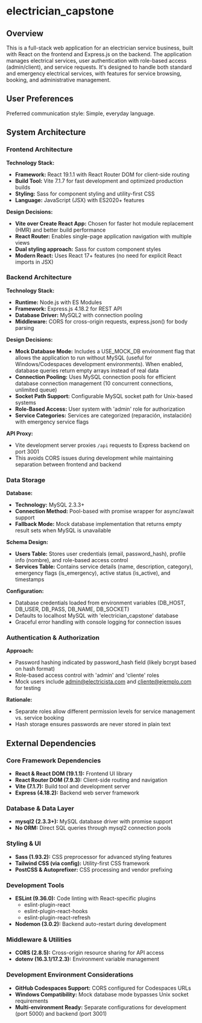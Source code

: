 # electrician_capstone

## Overview

This is a full-stack web application for an electrician service business, built with React on the frontend and Express.js on the backend. The application manages electrical services, user authentication with role-based access (admin/client), and service requests. It's designed to handle both standard and emergency electrical services, with features for service browsing, booking, and administrative management.

## User Preferences

Preferred communication style: Simple, everyday language.

## System Architecture

### Frontend Architecture

**Technology Stack:**
- **Framework:** React 19.1.1 with React Router DOM for client-side routing
- **Build Tool:** Vite 7.1.7 for fast development and optimized production builds
- **Styling:** Sass for component styling and utility-first CSS
- **Language:** JavaScript (JSX) with ES2020+ features

**Design Decisions:**
- **Vite over Create React App:** Chosen for faster hot module replacement (HMR) and better build performance
- **React Router:** Enables single-page application navigation with multiple views
- **Dual styling approach:** Sass for custom component styles
- **Modern React:** Uses React 17+ features (no need for explicit React imports in JSX)

### Backend Architecture

**Technology Stack:**
- **Runtime:** Node.js with ES Modules
- **Framework:** Express.js 4.18.2 for REST API
- **Database Driver:** MySQL2 with connection pooling
- **Middleware:** CORS for cross-origin requests, express.json() for body parsing

**Design Decisions:**
- **Mock Database Mode:** Includes a USE_MOCK_DB environment flag that allows the application to run without MySQL (useful for Windows/Codespaces development environments). When enabled, database queries return empty arrays instead of real data
- **Connection Pooling:** Uses MySQL connection pools for efficient database connection management (10 concurrent connections, unlimited queue)
- **Socket Path Support:** Configurable MySQL socket path for Unix-based systems
- **Role-Based Access:** User system with 'admin' role for authorization
- **Service Categories:** Services are categorized (reparación, instalación) with emergency service flags

**API Proxy:**
- Vite development server proxies `/api` requests to Express backend on port 3001
- This avoids CORS issues during development while maintaining separation between frontend and backend

### Data Storage

**Database:**
- **Technology:** MySQL 2.3.3+
- **Connection Method:** Pool-based with promise wrapper for async/await support
- **Fallback Mode:** Mock database implementation that returns empty result sets when MySQL is unavailable

**Schema Design:**
- **Users Table:** Stores user credentials (email, password_hash), profile info (nombre), and role-based access control
- **Services Table:** Contains service details (name, description, category), emergency flags (is_emergency), active status (is_active), and timestamps

**Configuration:**
- Database credentials loaded from environment variables (DB_HOST, DB_USER, DB_PASS, DB_NAME, DB_SOCKET)
- Defaults to localhost MySQL with 'electrician_capstone' database
- Graceful error handling with console logging for connection issues

### Authentication & Authorization

**Approach:**
- Password hashing indicated by password_hash field (likely bcrypt based on hash format)
- Role-based access control with 'admin' and 'cliente' roles
- Mock users include admin@electricista.com and cliente@ejemplo.com for testing

**Rationale:**
- Separate roles allow different permission levels for service management vs. service booking
- Hash storage ensures passwords are never stored in plain text

## External Dependencies

### Core Framework Dependencies
- **React & React DOM (19.1.1):** Frontend UI library
- **React Router DOM (7.9.3):** Client-side routing and navigation
- **Vite (7.1.7):** Build tool and development server
- **Express (4.18.2):** Backend web server framework

### Database & Data Layer
- **mysql2 (2.3.3+):** MySQL database driver with promise support
- **No ORM:** Direct SQL queries through mysql2 connection pools

### Styling & UI
- **Sass (1.93.2):** CSS preprocessor for advanced styling features
- **Tailwind CSS (via config):** Utility-first CSS framework
- **PostCSS & Autoprefixer:** CSS processing and vendor prefixing

### Development Tools
- **ESLint (9.36.0):** Code linting with React-specific plugins
  - eslint-plugin-react
  - eslint-plugin-react-hooks  
  - eslint-plugin-react-refresh
- **Nodemon (3.0.2):** Backend auto-restart during development

### Middleware & Utilities
- **CORS (2.8.5):** Cross-origin resource sharing for API access
- **dotenv (16.3.1/17.2.3):** Environment variable management

### Development Environment Considerations
- **GitHub Codespaces Support:** CORS configured for Codespaces URLs
- **Windows Compatibility:** Mock database mode bypasses Unix socket requirements
- **Multi-environment Ready:** Separate configurations for development (port 5000) and backend (port 3001)